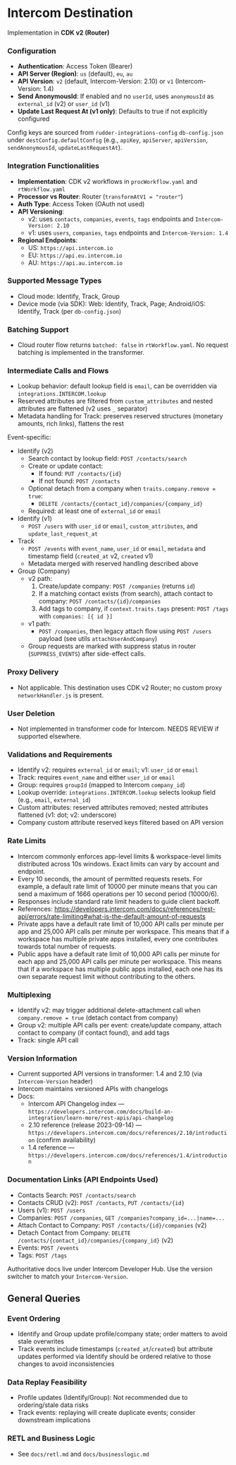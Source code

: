 # Intercom Destination

Implementation in **CDK v2 (Router)**

### Configuration

- **Authentication**: Access Token (Bearer)
- **API Server (Region)**: `us` (default), `eu`, `au`
- **API Version**: `v2` (default, Intercom-Version: 2.10) or `v1` (Intercom-Version: 1.4)
- **Send AnonymousId**: If enabled and no `userId`, uses `anonymousId` as `external_id` (v2) or `user_id` (v1)
- **Update Last Request At (v1 only)**: Defaults to true if not explicitly configured

Config keys are sourced from `rudder-integrations-config` `db-config.json` under `destConfig.defaultConfig` (e.g., `apiKey`, `apiServer`, `apiVersion`, `sendAnonymousId`, `updateLastRequestAt`).

### Integration Functionalities

- **Implementation**: CDK v2 workflows in `procWorkflow.yaml` and `rtWorkflow.yaml`
- **Processor vs Router**: Router (`transformAtV1 = "router"`)
- **Auth Type**: Access Token (OAuth not used)
- **API Versioning**:
  - v2: uses `contacts`, `companies`, `events`, `tags` endpoints and `Intercom-Version: 2.10`
  - v1: uses `users`, `companies`, `tags` endpoints and `Intercom-Version: 1.4`
- **Regional Endpoints**:
  - US: `https://api.intercom.io`
  - EU: `https://api.eu.intercom.io`
  - AU: `https://api.au.intercom.io`

### Supported Message Types

- Cloud mode: Identify, Track, Group
- Device mode (via SDK): Web: Identify, Track, Page; Android/iOS: Identify, Track (per `db-config.json`)

### Batching Support

- Cloud router flow returns `batched: false` in `rtWorkflow.yaml`. No request batching is implemented in the transformer.

### Intermediate Calls and Flows

- Lookup behavior: default lookup field is `email`, can be overridden via `integrations.INTERCOM.lookup`
- Reserved attributes are filtered from `custom_attributes` and nested attributes are flattened (v2 uses `_` separator)
- Metadata handling for Track: preserves reserved structures (monetary amounts, rich links), flattens the rest

Event-specific:
- Identify (v2)
  - Search contact by lookup field: `POST /contacts/search`
  - Create or update contact:
    - If found: `PUT /contacts/{id}`
    - If not found: `POST /contacts`
  - Optional detach from a company when `traits.company.remove = true`:
    - `DELETE /contacts/{contact_id}/companies/{company_id}`
  - Required: at least one of `external_id` or `email`
- Identify (v1)
  - `POST /users` with `user_id` or `email`, `custom_attributes`, and `update_last_request_at`
- Track
  - `POST /events` with `event_name`, `user_id` or `email`, `metadata` and timestamp field (`created_at` v2, `created` v1)
  - Metadata merged with reserved handling described above
- Group (Company)
  - v2 path:
    1) Create/update company: `POST /companies` (returns `id`)
    2) If a matching contact exists (from search), attach contact to company: `POST /contacts/{id}/companies`
    3) Add tags to company, if `context.traits.tags` present: `POST /tags` with `companies: [{ id }]`
  - v1 path:
    - `POST /companies`, then legacy attach flow using `POST /users` payload (see utils `attachUserAndCompany`)
  - Group requests are marked with suppress status in router (`SUPPRESS_EVENTS`) after side-effect calls.

### Proxy Delivery

- Not applicable. This destination uses CDK v2 Router; no custom proxy `networkHandler.js` is present.

### User Deletion

- Not implemented in transformer code for Intercom. NEEDS REVIEW if supported elsewhere.

### Validations and Requirements

- Identify v2: requires `external_id` or `email`; v1: `user_id` or `email`
- Track: requires `event_name` and either `user_id` or `email`
- Group: requires `groupId` (mapped to Intercom `company_id`)
- Lookup override: `integrations.INTERCOM.lookup` selects lookup field (e.g., `email`, `external_id`)
- Custom attributes: reserved attributes removed; nested attributes flattened (v1: dot; v2: underscore)
- Company custom attribute reserved keys filtered based on API version

### Rate Limits

- Intercom commonly enforces app-level limits & workspace-level limits distributed across 10s windows. Exact limits can vary by account and endpoint.
- Every 10 seconds, the amount of permitted requests resets. For example, a default rate limit of 10000 per minute means that you can send a maximum of 1666 operations per 10 second period (10000/6).
- Responses include standard rate limit headers to guide client backoff.
- References:
  https://developers.intercom.com/docs/references/rest-api/errors/rate-limiting#what-is-the-default-amount-of-requests
- Private apps have a default rate limit of 10,000 API calls per minute per app and 25,000 API calls per minute per workspace. This means that if a workspace has multiple private apps installed, every one contributes towards total number of requests.
- Public apps have a default rate limit of 10,000 API calls per minute for each app and 25,000 API calls per minute per workspace. This means that if a workspace has multiple public apps installed, each one has its own separate request limit without contributing to the others.


### Multiplexing

- Identify v2: may trigger additional delete-attachment call when `company.remove = true` (detach contact from company)
- Group v2: multiple API calls per event: create/update company, attach contact to company (if contact found), and add tags
- Track: single API call

### Version Information

- Current supported API versions in transformer: 1.4 and 2.10 (via `Intercom-Version` header)
- Intercom maintains versioned APIs with changelogs
- Docs:
  - Intercom API Changelog index — `https://developers.intercom.com/docs/build-an-integration/learn-more/rest-apis/api-changelog`
  - 2.10 reference (release 2023-09-14) — `https://developers.intercom.com/docs/references/2.10/introduction` (confirm availability)
  - 1.4 reference — `https://developers.intercom.com/docs/references/1.4/introduction`

### Documentation Links (API Endpoints Used)

- Contacts Search: `POST /contacts/search`
- Contacts CRUD (v2): `POST /contacts`, `PUT /contacts/{id}`
- Users (v1): `POST /users`
- Companies: `POST /companies`, `GET /companies?company_id=...|name=...`
- Attach Contact to Company: `POST /contacts/{id}/companies` (v2)
- Detach Contact from Company: `DELETE /contacts/{contact_id}/companies/{company_id}` (v2)
- Events: `POST /events`
- Tags: `POST /tags`

Authoritative docs live under Intercom Developer Hub. Use the version switcher to match your `Intercom-Version`.

## General Queries

### Event Ordering

- Identify and Group update profile/company state; order matters to avoid stale overwrites
- Track events include timestamps (`created_at`/`created`) but attribute updates performed via Identify should be ordered relative to those changes to avoid inconsistencies

### Data Replay Feasibility

- Profile updates (Identify/Group): Not recommended due to ordering/stale data risks
- Track events: replaying will create duplicate events; consider downstream implications

### RETL and Business Logic

- See `docs/retl.md` and `docs/businesslogic.md` 